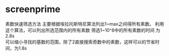 # screenprime
素数快速筛选方法
主要根据埃拉托斯特尼算法列出1~max之间得所有素数。
利用这个算法，可以列出所选范围内的所有素数
筛选1~10^8中的所有素数的时间 为2.8s                                                                                                          
可以缩小寻找的基数的范围，除了2直接搜索奇数中的素数，这样可以的节省时间，为1.8s
